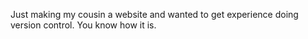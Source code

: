 Just making my cousin a website and wanted to get experience doing version control. You know how it is. 
